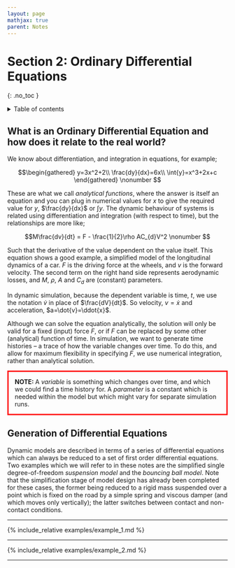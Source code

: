 ```yaml
---
layout: page
mathjax: true
parent: Notes
---
```


# Section 2: Ordinary Differential Equations
{: .no_toc }

<details close markdown="block">
  <summary>
    Table of contents
  </summary>
  {: .text-delta }
1. TOC
{:toc}
</details>

## What is an Ordinary Differential Equation and how does it relate to the real world?

We know about differentiation, and integration in equations, for example;

$$\begin{gathered}
y=3x^2+2\\
\frac{dy}{dx}=6x\\
\int{y}=x^3+2x+c
\end{gathered} \nonumber $$

These are what we call *analytical functions*, where the answer is itself an equation and you can plug in numerical values for $x$ to give the required value for $y$, $\frac{dy}{dx}$ or $\int{y}$. The dynamic behaviour of systems is related using differentiation and integration (with respect to time), but the relationships are more like;

$$M\frac{dv}{dt} = F - \frac{1}{2}\rho AC_{d}V^2 \nonumber $$

Such that the derivative of the value dependent on the value itself. This equation shows a good example, a simplified model of the longitudinal dynamics of a car. $F$ is the driving force at the wheels, and $v$ is the forward velocity. The second term on the right hand side represents aerodynamic losses, and $M$, $\rho$, $A$ and $C_d$ are (constant) parameters.

In dynamic simulation, because the dependent variable is time, $t$, we use the notation $\dot{v}$ in place of $\frac{dV}{dt}$. So velocity, $v=\dot{x}$ and acceleration, $a=\dot{v}=\ddot{x}$.

Although we can solve the equation analytically, the solution will only be valid for a fixed (input) force $F$, or if $F$ can be replaced by some other (analytical) function of time. In simulation, we want to generate time histories – a trace of how the variable changes over time. To do this, and allow for maximum flexibility in specifying $F$, we use numerical integration, rather than analytical solution.

<p style="border:3px; border-style:solid; border-color:#FF0000; padding: 1em;"> <b>NOTE: </b>A <i>variable</i> is something which changes over time, and which we could find a time history for. A <i>parameter</i> is a constant which is needed within the model but which might vary for separate simulation runs.</p>

## Generation of Differential Equations

Dynamic models are described in terms of a series of differential equations which can always be reduced to a set of first order differential equations. Two examples which we will refer to in these notes are the simplified single degree-of-freedom *suspension model* and the *bouncing ball model*. Note that the simplification stage of model design has already been completed for these cases, the former being reduced to a rigid mass suspended over a point which is fixed on the road by a simple spring and viscous damper (and which moves only vertically); the latter switches between contact and non-contact conditions.

<hr>

{% include_relative examples/example_1.md %}

<hr>

{% include_relative examples/example_2.md %}

<hr>